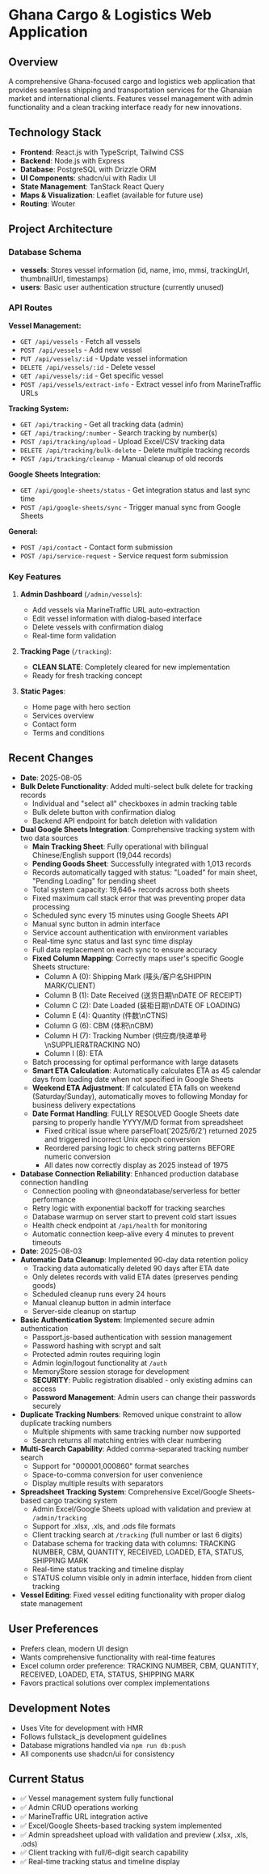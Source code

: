 # Ghana Cargo & Logistics Web Application

## Overview
A comprehensive Ghana-focused cargo and logistics web application that provides seamless shipping and transportation services for the Ghanaian market and international clients. Features vessel management with admin functionality and a clean tracking interface ready for new innovations.

## Technology Stack
- **Frontend**: React.js with TypeScript, Tailwind CSS
- **Backend**: Node.js with Express
- **Database**: PostgreSQL with Drizzle ORM
- **UI Components**: shadcn/ui with Radix UI
- **State Management**: TanStack React Query
- **Maps & Visualization**: Leaflet (available for future use)
- **Routing**: Wouter

## Project Architecture

### Database Schema
- **vessels**: Stores vessel information (id, name, imo, mmsi, trackingUrl, thumbnailUrl, timestamps)
- **users**: Basic user authentication structure (currently unused)

### API Routes
**Vessel Management:**
- `GET /api/vessels` - Fetch all vessels
- `POST /api/vessels` - Add new vessel
- `PUT /api/vessels/:id` - Update vessel information
- `DELETE /api/vessels/:id` - Delete vessel
- `GET /api/vessels/:id` - Get specific vessel
- `POST /api/vessels/extract-info` - Extract vessel info from MarineTraffic URLs

**Tracking System:**
- `GET /api/tracking` - Get all tracking data (admin)
- `GET /api/tracking/:number` - Search tracking by number(s)
- `POST /api/tracking/upload` - Upload Excel/CSV tracking data
- `DELETE /api/tracking/bulk-delete` - Delete multiple tracking records
- `POST /api/tracking/cleanup` - Manual cleanup of old records

**Google Sheets Integration:**
- `GET /api/google-sheets/status` - Get integration status and last sync time
- `POST /api/google-sheets/sync` - Trigger manual sync from Google Sheets

**General:**
- `POST /api/contact` - Contact form submission
- `POST /api/service-request` - Service request form submission

### Key Features
1. **Admin Dashboard** (`/admin/vessels`):
   - Add vessels via MarineTraffic URL auto-extraction
   - Edit vessel information with dialog-based interface
   - Delete vessels with confirmation dialog
   - Real-time form validation

2. **Tracking Page** (`/tracking`):
   - **CLEAN SLATE**: Completely cleared for new implementation
   - Ready for fresh tracking concept

3. **Static Pages**:
   - Home page with hero section
   - Services overview
   - Contact form
   - Terms and conditions

## Recent Changes
- **Date**: 2025-08-05
- **Bulk Delete Functionality**: Added multi-select bulk delete for tracking records
  - Individual and "select all" checkboxes in admin tracking table
  - Bulk delete button with confirmation dialog
  - Backend API endpoint for batch deletion with validation
- **Dual Google Sheets Integration**: Comprehensive tracking system with two data sources
  - **Main Tracking Sheet**: Fully operational with bilingual Chinese/English support (19,044 records)
  - **Pending Goods Sheet**: Successfully integrated with 1,013 records
  - Records automatically tagged with status: "Loaded" for main sheet, "Pending Loading" for pending sheet
  - Total system capacity: 19,646+ records across both sheets
  - Fixed maximum call stack error that was preventing proper data processing
  - Scheduled sync every 15 minutes using Google Sheets API
  - Manual sync button in admin interface
  - Service account authentication with environment variables
  - Real-time sync status and last sync time display
  - Full data replacement on each sync to ensure accuracy
  - **Fixed Column Mapping**: Correctly maps user's specific Google Sheets structure:
    - Column A (0): Shipping Mark (唛头/客户名SHIPPIN MARK/CLIENT)
    - Column B (1): Date Received (送货日期\nDATE OF RECEIPT)
    - Column C (2): Date Loaded (装柜日期\nDATE OF LOADING)
    - Column E (4): Quantity (件数\nCTNS)
    - Column G (6): CBM (体积\nCBM)
    - Column H (7): Tracking Number (供应商/快递单号\nSUPPLIER&TRACKING NO)
    - Column I (8): ETA
  - Batch processing for optimal performance with large datasets
  - **Smart ETA Calculation**: Automatically calculates ETA as 45 calendar days from loading date when not specified in Google Sheets
  - **Weekend ETA Adjustment**: If calculated ETA falls on weekend (Saturday/Sunday), automatically moves to following Monday for business delivery expectations
  - **Date Format Handling**: FULLY RESOLVED Google Sheets date parsing to properly handle YYYY/M/D format from spreadsheet
    - Fixed critical issue where parseFloat('2025/6/2') returned 2025 and triggered incorrect Unix epoch conversion
    - Reordered parsing logic to check string patterns BEFORE numeric conversion
    - All dates now correctly display as 2025 instead of 1975
- **Database Connection Reliability**: Enhanced production database connection handling
  - Connection pooling with @neondatabase/serverless for better performance
  - Retry logic with exponential backoff for tracking searches
  - Database warmup on server start to prevent cold start issues
  - Health check endpoint at `/api/health` for monitoring
  - Automatic connection keep-alive every 4 minutes to prevent timeouts
- **Date**: 2025-08-03
- **Automatic Data Cleanup**: Implemented 90-day data retention policy
  - Tracking data automatically deleted 90 days after ETA date
  - Only deletes records with valid ETA dates (preserves pending goods)
  - Scheduled cleanup runs every 24 hours
  - Manual cleanup button in admin interface
  - Server-side cleanup on startup
- **Basic Authentication System**: Implemented secure admin authentication
  - Passport.js-based authentication with session management
  - Password hashing with scrypt and salt
  - Protected admin routes requiring login
  - Admin login/logout functionality at `/auth`
  - MemoryStore session storage for development
  - **SECURITY**: Public registration disabled - only existing admins can access
  - **Password Management**: Admin users can change their passwords securely
- **Duplicate Tracking Numbers**: Removed unique constraint to allow duplicate tracking numbers
  - Multiple shipments with same tracking number now supported
  - Search returns all matching entries with clear numbering
- **Multi-Search Capability**: Added comma-separated tracking number search
  - Support for "000001,000860" format searches
  - Space-to-comma conversion for user convenience
  - Display multiple results with separators
- **Spreadsheet Tracking System**: Comprehensive Excel/Google Sheets-based cargo tracking system
  - Admin Excel/Google Sheets upload with validation and preview at `/admin/tracking`
  - Support for .xlsx, .xls, and .ods file formats
  - Client tracking search at `/tracking` (full number or last 6 digits)
  - Database schema for tracking data with columns: TRACKING NUMBER, CBM, QUANTITY, RECEIVED, LOADED, ETA, STATUS, SHIPPING MARK
  - Real-time status tracking and timeline display
  - STATUS column visible only in admin interface, hidden from client tracking
- **Vessel Editing**: Fixed vessel editing functionality with proper dialog state management

## User Preferences
- Prefers clean, modern UI design
- Wants comprehensive functionality with real-time features
- Excel column order preference: TRACKING NUMBER, CBM, QUANTITY, RECEIVED, LOADED, ETA, STATUS, SHIPPING MARK
- Favors practical solutions over complex implementations

## Development Notes
- Uses Vite for development with HMR
- Follows fullstack_js development guidelines
- Database migrations handled via `npm run db:push`
- All components use shadcn/ui for consistency

## Current Status
- ✅ Vessel management system fully functional
- ✅ Admin CRUD operations working
- ✅ MarineTraffic URL integration active  
- ✅ Excel/Google Sheets-based tracking system implemented
- ✅ Admin spreadsheet upload with validation and preview (.xlsx, .xls, .ods)
- ✅ Client tracking with full/6-digit search capability
- ✅ Real-time tracking status and timeline display